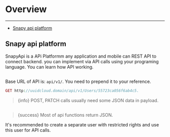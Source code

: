 # Overview

---

- [Snapy api platform](#section-1)

<a name="section-1"></a>
## Snapy api platform
SnapyApi is a APi Platformm any application and mobile can REST API to connect backend. you can implement via API calls using your programing language. You can learn how API working.
##
Base URL of  API is: `api/v1/`.  You need to prepend it to your reference.

```php
GET http://uuidcloud.domain/api/v1/Users/55723ca056f6ab4c5.
```

> {info} POST, PATCH calls usually need some JSON data in payload.

##

> {success} Most of api functions return JSON.


It's recommended to create a separate user with restricted rights and use this user for API calls.